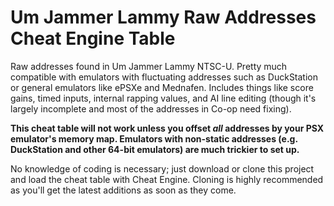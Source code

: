 # Um Jammer Lammy Raw Addresses Cheat Engine Table
Raw addresses found in Um Jammer Lammy NTSC-U. Pretty much compatible with emulators with fluctuating addresses such as DuckStation or general emulators like ePSXe and Mednafen.
Includes things like score gains, timed inputs, internal rapping values, and AI line editing (though it's largely incomplete and most of the addresses in Co-op need fixing). <p>
**This cheat table will not work unless you offset _all_ addresses by your PSX emulator's memory map. Emulators with non-static addresses (e.g. DuckStation and other 64-bit emulators) are much trickier to set up.** <p>
No knowledge of coding is necessary; just download or clone this project and load the cheat table with Cheat Engine. Cloning is highly recommended as you'll get the latest additions as soon as they come.<p>
